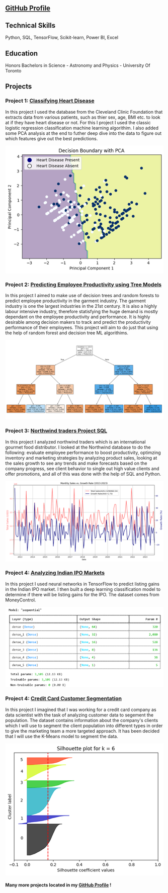 ## [GitHub Profile](https://github.com/harjaap7b)

## Technical Skills
Python, SQL, TensorFlow, Scikit-learn, Power BI, Excel

## Education
Honors Bachelors in Science - Astronomy and Physics - University Of Toronto

## Projects

### Project 1: [Classifying Heart Disease](https://github.com/harjaap7b/Classifying-Heart-Disease.git)
In this project I used the database from the Cleveland Clinic Foundation that extracts data from various patients, such as thier sex, age, BMI etc. to look at if they have heart disease or not. For this I project I used the classic logistic regression classification machine learning algorithim. I also added some PCA analysis at the end to futher deep dive into the data to figure out which features give out the best predictions.

![](/images/heartdisease.png)

### Project 2: [Predicting Employee Productivity using Tree Models](https://github.com/harjaap7b/Classification-Tree)
In this project I aimed to make use of decision trees and random forests to predict employee productivity in the garment industry. The garment industry is one the largest industries in the 21st century. It is also a highly labour intensive industry, therefore statisfying the huge demand is mostly dependant on the employee productivity and performance. It is highly desirable among decision makers to track and predict the productivity performance of their employees. This project will aim to do just that using the help of random forest and decision tree ML algorithims.

![](/images/randomforests.png)

### Project 3: [Northwind traders Project SQL](https://github.com/harjaap7b/Northwind-Traders)
In this project I analyzed northwind traders which is an international gourmet food distributor. I looked at the Northwind database to do the following: evaluate employee performance to boost productivity, optimzing inventory and marketing strategies by analyzing product sales, looking at the sales growth to see any trends and make forecasts based on the company progress, see client behavior to single out high value clients and offer promotions, and all of this was done with the help of SQL and Python.

![](/images/northwindtraders.png)

### Project 4: [Analyzing Indian IPO Markets](https://github.com/harjaap7b/Indian-IPO-market)
In this project I used neural networks in TensorFlow to predict listing gains in the Indian IPO market. I then built a deep learning classification model to determine if there will be listing gains for the IPO. The dataset comes from MoneyControl.

![](/images/IndianIPO.png)

### Project 4: [Credit Card Customer Segmentation](https://github.com/harjaap7b/CreditCard-KMeans)
In this project I imagined that I was working for a credit card company as data scientist with the task of analyzing customer data to segement the population. The dataset contains information about the company's clients which I will use to segment the client population into different types in order to give the marketing team a more targeted approach. It has been decided that I will use the K-Means model to segment the data.

![](/images/KMeans.png)

#### Many more projects located in my [GitHub Profile](https://github.com/harjaap7b) !

